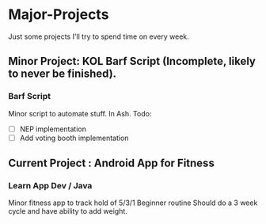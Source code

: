 # Major-Projects
Just some projects I'll try to spend time on every week.
## Minor Project: KOL Barf Script (Incomplete, likely to never be finished).
### Barf Script
Minor script to automate stuff. In Ash.
Todo:
- [ ] NEP implementation
- [ ] Add voting booth implementation

## Current Project : Android App for Fitness
### Learn App Dev / Java
Minor fitness app to track hold of 5/3/1 Beginner routine
Should do a 3 week cycle and have ability to add weight.
